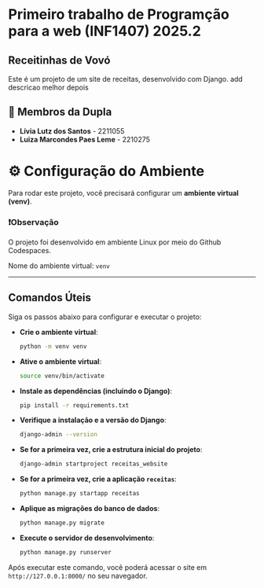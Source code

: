 # Primeiro trabalho de Programção para a web (INF1407) 2025.2

## Receitinhas de Vovó
Este é um projeto de um site de receitas, desenvolvido com Django. add descricao melhor depois

## 🤝 Membros da Dupla

* **Lívia Lutz dos Santos** - 2211055
* **Luiza Marcondes Paes Leme** - 2210275

# ⚙️ Configuração do Ambiente

Para rodar este projeto, você precisará configurar um **ambiente virtual (venv)**.

### ❗Observação
O projeto foi desenvolvido em ambiente Linux por meio do Github Codespaces.

Nome do ambiente virtual: `venv`

---

## Comandos Úteis

Siga os passos abaixo para configurar e executar o projeto:

* **Crie o ambiente virtual**:
    ```bash
    python -m venv venv
    ```

* **Ative o ambiente virtual**:
    ```bash
    source venv/bin/activate
    ```

* **Instale as dependências (incluindo o Django)**:
    ```bash
    pip install -r requirements.txt
    ```

* **Verifique a instalação e a versão do Django**:
    ```bash
    django-admin --version
    ```

* **Se for a primeira vez, crie a estrutura inicial do projeto**:
    ```bash
    django-admin startproject receitas_website
    ```

* **Se for a primeira vez, crie a aplicação `receitas`**:
    ```bash
    python manage.py startapp receitas
    ```

* **Aplique as migrações do banco de dados**:
    ```bash
    python manage.py migrate
    ```

* **Execute o servidor de desenvolvimento**:
    ```bash
    python manage.py runserver
    ```

Após executar este comando, você poderá acessar o site em `http://127.0.0.1:8000/` no seu navegador.